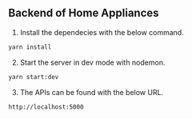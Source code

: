 ## Backend of Home Appliances

1. Install the dependecies with the below command.
```sh
yarn install
```

2. Start the server in dev mode with nodemon.
```sh
yarn start:dev
```
3. The APIs can be found with the below URL.
```sh
http://localhost:5000
```
